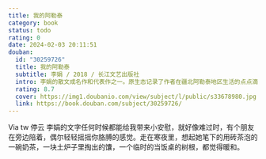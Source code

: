 ```yaml
---
title: 我的阿勒泰
category: book
status: todo
rating: 0
date: 2024-02-03 20:11:51
douban:
  id: "30259726"
  title: 我的阿勒泰
  subtitle: 李娟 / 2018 / 长江文艺出版社
  intro: 李娟的散文成名作和代表作之一。原生态记录了作者在疆北阿勒泰地区生活的点点滴滴，包括人与事的记忆和感悟。全书文字明净，质地纯粹，原生态地再现了疆北风物人情，充满了朴野清新的气息。十年前，作者在到处收集来的纸片上用密密麻麻的文字写下她的生活和感悟，投稿到新疆的文艺期刊。一些资深的编辑认为一个二十岁左右的女孩不可能写出如此清新而有才华的作品。但新疆著名作家刘亮程将她挖掘出来，她的*部作品以《九篇雪》为名结集出版，人们才开始知道有个新疆女孩叫李娟。此后，她的散文在《南方周末》、《文汇报》陆续刊登，完全是天才的笔触，引起了文坛的震惊。人们很难想象：一个没有受过完整高等教育、阅读范围主要限于金庸、琼瑶、一直生活在疆北荒野之地的女孩，能够写出如此清新、活泼、充满灵性和生命力的文字。她的作品和图书相继荣获年度华文*散文奖，入评年度十大好书，很有可能将成为这个时代的散文经典之一。在本次全新插图修订版上市前，作者亲自对本书做了篇目和文字的修订润色工作，题写了新的序言，并将全书分为“上篇：记忆之中”和“下篇：角落之中”两个部分，使内容更为纯净和集中。同时，本书还插入了作者的好友——在北疆生活多年、对阿勒泰有着深厚感情的作家、摄影师康剑老师的精美的摄影作品，以飨读者。
  rating: 8.7
  cover: https://img1.doubanio.com/view/subject/l/public/s33678980.jpg
  link: https://book.douban.com/subject/30259726/
---
```


Via tw 停云 李娟的文字任何时候都能给我带来小安慰，就好像难过时，有个朋友在旁边陪着，偶尔轻轻摇摇你胳膊的感觉。走在寒夜里，想起她笔下的用砖茶泡的一碗奶茶，一块土炉子里掏出的馕，一个临时的当饭桌的树根，都觉得暖和。